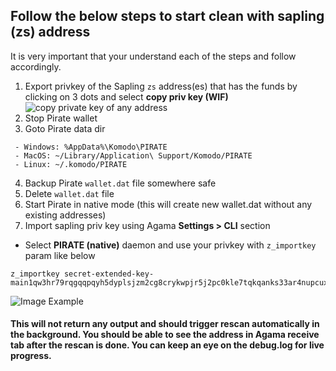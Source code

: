 ## Follow the below steps to start clean with sapling (zs) address
It is very important that your understand each of the steps and follow accordingly.

1. Export privkey of the Sapling `zs` address(es) that has the funds by clicking on 3 dots and select **copy priv key (WIF)**
![copy private key of any address](https://github.com/PirateNetwork/docs/blob/master/images/Agama-copy-priv-key-wif.png)
2. Stop Pirate wallet 
3. Goto Pirate data dir
```
 - Windows: %AppData%\Komodo\PIRATE
 - MacOS: ~/Library/Application\ Support/Komodo/PIRATE
 - Linux: ~/.komodo/PIRATE
```
4. Backup Pirate `wallet.dat` file somewhere safe
5. Delete `wallet.dat` file
6. Start Pirate in native mode (this will create new wallet.dat without any existing addresses)
7. Import sapling priv key using Agama **Settings > CLI** section
- Select **PIRATE (native)** daemon and use your privkey with `z_importkey` param like below
```
z_importkey secret-extended-key-main1qw3hr79rqgqqpqyh5dyplsjzm2cg8crykwpjr5j2pc0kle7tqkqanks33ar4nupcuxr0wvp58hzpazclgw2sg2e677augzdjmqj0supayuzuqmk3z5qqwgzmmygzh6up6alstzqneunwmdgnj5tanasqhxy7v620hnvw3fsdmmtnaysua6xdgmxg42j4xhjglqyp68yf76tceun767kw2x86ngfd4kdy559gu5gcz37uud84et4ppakrxl7he3ua4jg3kxz5tzfvjtswxgkgw
```
![Image Example](https://github.com/PirateNetwork/docs/blob/master/images/Agama-Settings-CLI-import-privkey.png)

#### This will not return any output and should trigger rescan automatically in the background. You should be able to see the address in Agama receive tab after the rescan is done. You can keep an eye on the debug.log for live progress. 
